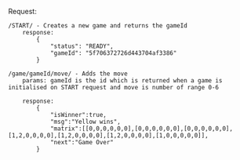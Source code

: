 Request:

    /START/ - Creates a new game and returns the gameId
        response:
            {
                "status": "READY",
                "gameId": "5f706372726d443704af3386"
            }

    /game/gameId/move/ - Adds the move 
        params: gameId is the id which is returned when a game is initialised on START request and move is number of range 0-6

        response: 
            {
                "isWinner":true,
                "msg":"Yellow wins",
                "matrix":[[0,0,0,0,0,0],[0,0,0,0,0,0],[0,0,0,0,0,0],[1,2,0,0,0,0],[1,2,0,0,0,0],[1,2,0,0,0,0],[1,0,0,0,0,0]],
                "next":"Game Over"
            }